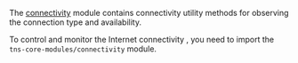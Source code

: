 The [connectivity](https://docs.nativescript.org/api-reference/modules/_connectivity_) module contains connectivity utility methods for observing the connection type and availability.

To control and monitor the Internet connectivity , you need to import the `tns-core-modules/connectivity` module.
<snippet id='connectivity-require'/>
<snippet id='connectivity-require-ts'/>